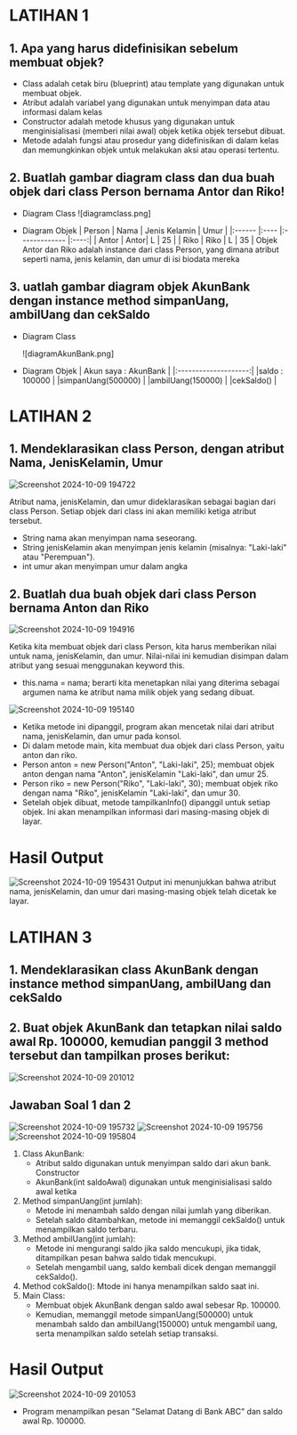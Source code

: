# LATIHAN 1
## 1. Apa yang harus didefinisikan sebelum membuat objek?
- Class adalah cetak biru (blueprint) atau template yang digunakan untuk membuat objek.
- Atribut adalah variabel yang digunakan untuk menyimpan data atau informasi dalam kelas
- Constructor adalah metode khusus yang digunakan untuk menginisialisasi (memberi nilai awal) objek ketika objek tersebut dibuat.
- Metode adalah fungsi atau prosedur yang didefinisikan di dalam kelas dan memungkinkan objek untuk melakukan aksi atau operasi tertentu.

## 2. Buatlah gambar diagram class dan dua buah objek dari class Person bernama Antor dan Riko!
- Diagram Class
 ![diagramclass.png]

- Diagram Objek
| Person | Nama | Jenis Kelamin | Umur |
|:------ |:---- |:------------- |:----:|
| Antor  | Antor| L             | 25   |
| Riko   | Riko | L             | 35   |
Objek Antor dan Riko adalah instance dari class Person, yang dimana atribut seperti nama, jenis kelamin, dan umur di isi biodata mereka

## 3. uatlah gambar diagram objek AkunBank dengan instance method simpanUang, ambilUang dan cekSaldo
- Diagram Class

  ![diagramAkunBank.png]

- Diagram Objek
| Akun saya : AkunBank |
|:--------------------:|
|saldo : 100000        |
|simpanUang(500000)    |
|ambilUang(150000)     |
|cekSaldo()            |

# LATIHAN 2
## 1. Mendeklarasikan class Person, dengan atribut Nama, JenisKelamin, Umur

![Screenshot 2024-10-09 194722](https://github.com/user-attachments/assets/c7a71555-c265-4e71-bbb0-d737196d71c7)

Atribut nama, jenisKelamin, dan umur dideklarasikan sebagai bagian dari class Person. Setiap objek dari class ini akan memiliki ketiga atribut tersebut.
- String nama akan menyimpan nama seseorang.
- String jenisKelamin akan menyimpan jenis kelamin (misalnya: "Laki-laki" atau "Perempuan").
- int umur akan menyimpan umur dalam angka
  
## 2. Buatlah dua buah objek dari class Person bernama Anton dan Riko

![Screenshot 2024-10-09 194916](https://github.com/user-attachments/assets/4511a013-8712-4348-82a7-136116f96100)

Ketika kita membuat objek dari class Person, kita harus memberikan nilai untuk nama, jenisKelamin, dan umur. Nilai-nilai ini kemudian disimpan dalam atribut yang sesuai menggunakan keyword this.
- this.nama = nama; berarti kita menetapkan nilai yang diterima sebagai argumen nama ke atribut nama milik objek yang sedang dibuat.

![Screenshot 2024-10-09 195140](https://github.com/user-attachments/assets/a9820886-d560-4924-ada7-f47d194768b6)

- Ketika metode ini dipanggil, program akan mencetak nilai dari atribut nama, jenisKelamin, dan umur pada konsol.
- Di dalam metode main, kita membuat dua objek dari class Person, yaitu anton dan riko.
- Person anton = new Person("Anton", "Laki-laki", 25); membuat objek anton dengan nama "Anton", jenisKelamin "Laki-laki", dan umur 25.
- Person riko = new Person("Riko", "Laki-laki", 30); membuat objek riko dengan nama "Riko", jenisKelamin "Laki-laki", dan umur 30.
- Setelah objek dibuat, metode tampilkanInfo() dipanggil untuk setiap objek. Ini akan menampilkan informasi dari masing-masing objek di layar.

# Hasil Output

![Screenshot 2024-10-09 195431](https://github.com/user-attachments/assets/72ebcc1f-ac73-4390-a419-2e8d509a3933)
Output ini menunjukkan bahwa atribut nama, jenisKelamin, dan umur dari masing-masing objek telah dicetak ke layar.

# LATIHAN 3 
## 1. Mendeklarasikan class AkunBank dengan instance method simpanUang, ambilUang dan cekSaldo
## 2. Buat objek AkunBank dan tetapkan nilai saldo awal Rp. 100000, kemudian panggil 3 method tersebut dan tampilkan proses berikut:
![Screenshot 2024-10-09 201012](https://github.com/user-attachments/assets/87ca1eb4-1815-4cd6-8e4a-348592875b9f)

## Jawaban Soal 1 dan 2
![Screenshot 2024-10-09 195732](https://github.com/user-attachments/assets/7243ff33-9ee0-4db6-a3e2-a988a343ca43)
![Screenshot 2024-10-09 195756](https://github.com/user-attachments/assets/5b612b17-3cf9-4786-bee7-4ca6bbf5416f)
![Screenshot 2024-10-09 195804](https://github.com/user-attachments/assets/74334528-0380-4023-b2ce-61beac4e69ab)

1. Class AkunBank:
   - Atribut saldo digunakan untuk menyimpan saldo dari akun bank. Constructor 
   - AkunBank(int saldoAwal) digunakan untuk menginisialisasi saldo awal ketika 
2. Method simpanUang(int jumlah):
   - Metode ini menambah saldo dengan nilai jumlah yang diberikan.
   - Setelah saldo ditambahkan, metode ini memanggil cekSaldo() untuk menampilkan saldo terbaru.
3. Method ambilUang(int jumlah):
   - Metode ini mengurangi saldo jika saldo mencukupi, jika tidak, ditampilkan pesan bahwa saldo tidak mencukupi.
   - Setelah mengambil uang, saldo kembali dicek dengan memanggil cekSaldo().
4. Method cokSaldo():
   Mtode ini hanya menampilkan saldo saat ini.
5. Main Class:
   - Membuat objek AkunBank dengan saldo awal sebesar Rp. 100000.
   - Kemudian, memanggil metode simpanUang(500000) untuk menambah saldo dan ambilUang(150000) untuk mengambil uang, serta menampilkan saldo setelah setiap transaksi.

# Hasil Output

![Screenshot 2024-10-09 201053](https://github.com/user-attachments/assets/eb5e1027-083a-454f-a9d6-a64b0943b18c)

- Program menampilkan pesan "Selamat Datang di Bank ABC" dan saldo awal Rp. 100000.

